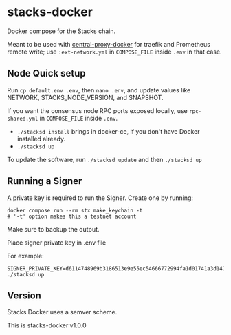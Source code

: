 # stacks-docker

Docker compose for the Stacks chain.

Meant to be used with [central-proxy-docker](https://github.com/CryptoManufaktur-io/central-proxy-docker) for traefik
and Prometheus remote write; use `:ext-network.yml` in `COMPOSE_FILE` inside `.env` in that case.

## Node Quick setup

Run `cp default.env .env`, then `nano .env`, and update values like NETWORK, STACKS_NODE_VERSION, and SNAPSHOT.

If you want the consensus node RPC ports exposed locally, use `rpc-shared.yml` in `COMPOSE_FILE` inside `.env`.

- `./stacksd install` brings in docker-ce, if you don't have Docker installed already.
- `./stacksd up`

To update the software, run `./stacksd update` and then `./stacksd up`

## Running a Signer

A private key is required to run the Signer. Create one by running:

```
docker compose run --rm stx make_keychain -t
# '-t' option makes this a testnet account
```

Make sure to backup the output.

Place signer private key in .env file

For example:

```
SIGNER_PRIVATE_KEY=d6114748969b3186513e9e55ec54666772994fa1d01741a3d147b518931b002501
./stacksd up
```

## Version

Stacks Docker uses a semver scheme.

This is stacks-docker v1.0.0
